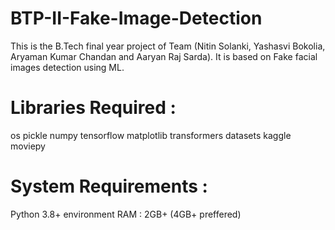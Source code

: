# BTP-II-Fake-Image-Detection

This is the B.Tech final year project of Team (Nitin Solanki, Yashasvi Bokolia, Aryaman Kumar Chandan and Aaryan Raj Sarda). It is based on Fake facial images detection using ML.

# Libraries Required :

os
pickle
numpy
tensorflow
matplotlib
transformers
datasets
kaggle
moviepy

# System Requirements :

Python 3.8+ environment
RAM : 2GB+ (4GB+ preffered)
